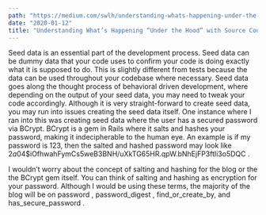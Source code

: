 ```yaml
---
path: "https://medium.com/swlh/understanding-whats-happening-under-the-hood-with-source-codes-and-existing-methods-3bca47cb5757"
date: "2020-01-12"
title: "Understanding What’s Happening “Under the Hood” with Source Codes and Existing Methods"
---
```


Seed data is an essential part of the development process. Seed data can be dummy data that your code uses to confirm your code is doing exactly what it is supposed to do. This is slightly different from tests because the data can be used throughout your codebase where necessary. Seed data goes along the thought process of behavioral driven development, where depending on the output of your seed data, you may need to tweak your code accordingly.
Although it is very straight-forward to create seed data, you may run into issues creating the seed data itself. One instance where I ran into this was creating seed data where the user has a secured password via BCrypt. BCrypt is a gem in Rails where it salts and hashes your password, making it indecipherable to the human eye. An example is if my password is 123, then the salted and hashed password may look like $2a$04$iOfhwahFymCs5weB3BNH/uXkTG65HR.qpW.bNhEjFP3ftli3o5DQC .

I wouldn’t worry about the concept of salting and hashing for the blog or the the BCrypt gem itself. You can think of salting and hashing as encryption for your password. Although I would be using these terms, the majority of the blog will be on password , password_digest , find_or_create_by, and has_secure_password .
